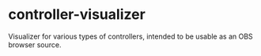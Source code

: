 # controller-visualizer
Visualizer for various types of controllers, intended to be usable as an OBS browser source.
